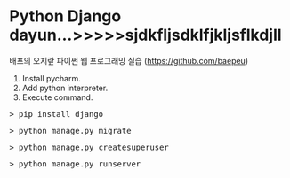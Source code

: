 Python Django dayun...>>>>>sjdkfljsdklfjkljsflkdjll
==========

배프의 오지랖 파이썬 웹 프로그래밍 실습
(https://github.com/baepeu)

1. Install pycharm.
2. Add python interpreter.
3. Execute command.

<pre>
> pip install django
</pre>

<pre>
> python manage.py migrate
</pre>

<pre>
> python manage.py createsuperuser
</pre>

<pre>
> python manage.py runserver
</pre>

